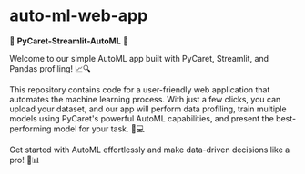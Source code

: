 # auto-ml-web-app

🚀 **PyCaret-Streamlit-AutoML** 🧠

Welcome to our simple AutoML app built with PyCaret, Streamlit, and Pandas profiling! 📈🔍

This repository contains code for a user-friendly web application that automates the machine learning process. With just a few clicks, you can upload your dataset, and our app will perform data profiling, train multiple models using PyCaret's powerful AutoML capabilities, and present the best-performing model for your task. 🎯💻

Get started with AutoML effortlessly and make data-driven decisions like a pro! 💪📊
